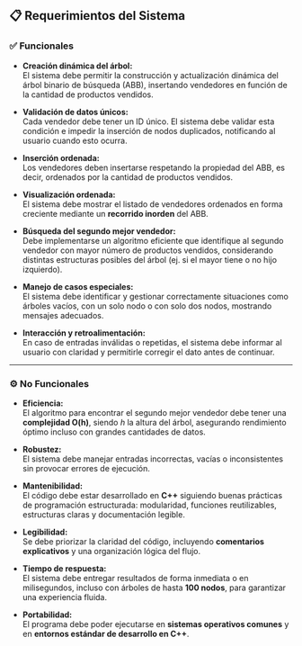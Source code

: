 ## 📋 Requerimientos del Sistema

### ✅ Funcionales

- **Creación dinámica del árbol:**  
  El sistema debe permitir la construcción y actualización dinámica del árbol binario de búsqueda (ABB), insertando vendedores en función de la cantidad de productos vendidos.

- **Validación de datos únicos:**  
  Cada vendedor debe tener un ID único. El sistema debe validar esta condición e impedir la inserción de nodos duplicados, notificando al usuario cuando esto ocurra.

- **Inserción ordenada:**  
  Los vendedores deben insertarse respetando la propiedad del ABB, es decir, ordenados por la cantidad de productos vendidos.

- **Visualización ordenada:**  
  El sistema debe mostrar el listado de vendedores ordenados en forma creciente mediante un **recorrido inorden** del ABB.

- **Búsqueda del segundo mejor vendedor:**  
  Debe implementarse un algoritmo eficiente que identifique al segundo vendedor con mayor número de productos vendidos, considerando distintas estructuras posibles del árbol (ej. si el mayor tiene o no hijo izquierdo).

- **Manejo de casos especiales:**  
  El sistema debe identificar y gestionar correctamente situaciones como árboles vacíos, con un solo nodo o con solo dos nodos, mostrando mensajes adecuados.

- **Interacción y retroalimentación:**  
  En caso de entradas inválidas o repetidas, el sistema debe informar al usuario con claridad y permitirle corregir el dato antes de continuar.

---

### ⚙️ No Funcionales

- **Eficiencia:**  
  El algoritmo para encontrar el segundo mejor vendedor debe tener una **complejidad O(h)**, siendo *h* la altura del árbol, asegurando rendimiento óptimo incluso con grandes cantidades de datos.

- **Robustez:**  
  El sistema debe manejar entradas incorrectas, vacías o inconsistentes sin provocar errores de ejecución.

- **Mantenibilidad:**  
  El código debe estar desarrollado en **C++** siguiendo buenas prácticas de programación estructurada: modularidad, funciones reutilizables, estructuras claras y documentación legible.

- **Legibilidad:**  
  Se debe priorizar la claridad del código, incluyendo **comentarios explicativos** y una organización lógica del flujo.

- **Tiempo de respuesta:**  
  El sistema debe entregar resultados de forma inmediata o en milisegundos, incluso con árboles de hasta **100 nodos**, para garantizar una experiencia fluida.

- **Portabilidad:**  
  El programa debe poder ejecutarse en **sistemas operativos comunes** y en **entornos estándar de desarrollo en C++**.

